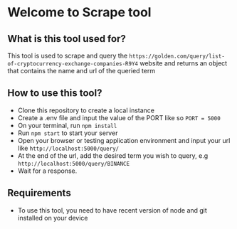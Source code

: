 # Welcome to  Scrape tool
## What is this tool used for?
This tool is used to scrape and query the `https://golden.com/query/list-of-cryptocurrency-exchange-companies-R9Y4` website and returns an object that contains the name and url of the queried term
## How to use this tool?
- Clone this repository to create a local instance
- Create a .env file and input the value of the PORT like so `PORT = 5000`
- On your terminal, run `npm install`
- Run `npm start` to start your server
- Open your browser or testing application environment and input your url like `http://localhost:5000/query/`
- At the end of the url, add the desired term you wish to query, e.g `http://localhost:5000/query/BINANCE`
- Wait for a response.

## Requirements
- To use this tool, you need to have recent version of node and git installed on your device
